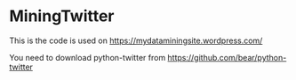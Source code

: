 # MiningTwitter
This is the code is used on https://mydataminingsite.wordpress.com/

You need to download python-twitter from https://github.com/bear/python-twitter
